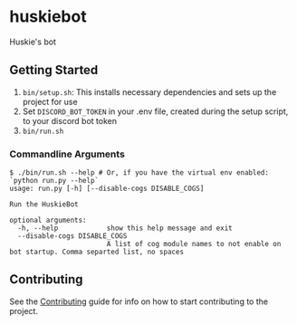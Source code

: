 # huskiebot

Huskie's bot

## Getting Started

1. `bin/setup.sh`: This installs necessary dependencies and sets up the project for use
2. Set `DISCORD_BOT_TOKEN` in your .env file, created during the setup script, to your discord bot token
3. `bin/run.sh`

### Commandline Arguments

```text
$ ./bin/run.sh --help # Or, if you have the virtual env enabled: `python run.py --help`
usage: run.py [-h] [--disable-cogs DISABLE_COGS]

Run the HuskieBot

optional arguments:
  -h, --help            show this help message and exit
  --disable-cogs DISABLE_COGS
                        A list of cog module names to not enable on bot startup. Comma separted list, no spaces
```

## Contributing

See the [Contributing](./CONTRIBUTING.md) guide for info on how to start contributing to the project.
